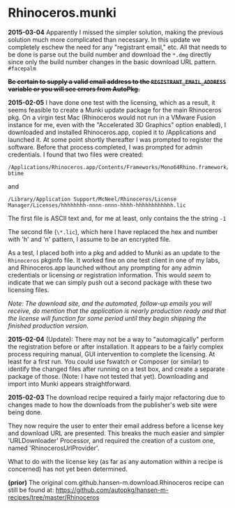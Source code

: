 Rhinoceros.munki
================

**2015-03-04**
Apparently I missed the simpler solution, making the previous solution much more complicated than necessary. In this update we completely eschew the need for any "registrant email," etc. All that needs to be done is parse out the build number and download the `*.dmg` directly since only the build number changes in the basic download URL pattern. `#facepalm`


~~**Be certain to supply a valid email address to the `REGISTRANT_EMAIL_ADDRESS` variable or you will see errors from AutoPkg.**~~

**2015-02-05**
I have done one test with the licensing, which as a result, it seems feasible to create a Munki update package for the main Rhinoceros pkg. On a virgin test Mac (Rhinoceros would not run in a VMware Fusion instance for me, even with the "Accelerated 3D Graphics" option enabled), I downloaded and installed Rhinoceros.app, copied it to /Applications and launched it. At some point shortly thereafter I was prompted to register the software. Before that process completed, I was prompted for admin credentials. I found that two files were created:

```
/Applications/Rhinoceros.app/Contents/Frameworks/Mono64Rhino.framework/Versions/3.6.0/Resources/etc/mono/registry/last-btime
```
and
```
/Library/Application Support/McNeel/Rhinoceros/License Manager/Licenses/hhhhhhhh-nnnn-nnnn-hhhh-hhhhhhhhhhhh.lic
```

The first file is ASCII text and, for me at least, only contains the the string `-1`

The second file (`\*.lic`), which here I have replaced the hex and number with 'h' and 'n' pattern, I assume to be an encrypted file.

As a test, I placed both into a pkg and added to Munki as an update to the `Rhinoceros` pkginfo file. It worked fine on one test client in one of my labs, and Rhinoceros.app launched without any prompting for any admin credentials or licensing or registration information. This would *seem* to indicate that we can simply push out a second package with these two licensing files.

*Note: The download site, and the automated, follow-up emails you will receive, do mention that the application is nearly production ready and that the license will function for some period until they begin shipping the finished production version.*


**2015-02-04**
(Update): There may not be a way to "automagically" perform the registration before or after installation. It appears to be a fairly complex process requiring manual, GUI intervention to complete the licensing. At least for a first run. You could use fswatch or Composer (or similar) to identify the changed files after running on a test box, and create a separate package of those. (Note: I have not tested that yet). Downloading and import into Munki appears straightforward.


**2015-02-03**
The download recipe required a fairly major refactoring due to changes made to how the downloads from the publisher's web site were being done.

They now require the user to enter their email address before a license key and download URL are presented. This breaks the much easier and simpler 'URLDownloader' Processor, and required the creation of a custom one, named 'RhinocerosUrlProvider'.

What to do with the license key (as far as any automation within a recipe is concerned) has not yet been determined.


**(prior)**
The original com.github.hansen-m.download.Rhinoceros recipe can still be found at:
https://github.com/autopkg/hansen-m-recipes/tree/master/Rhinoceros


